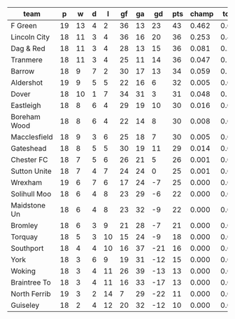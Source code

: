 |     team     | p  | w  | d | l  | gf | ga | gd  | pts | champ | top2  | top3  | top4  |  5-7  | bot4  | bot3  | bot2  |
|--------------|----|----|---|----|----|----|-----|-----|-------|-------|-------|-------|-------|-------|-------|-------|
| F Green      | 19 | 13 | 4 |  2 | 36 | 13 |  23 |  43 | 0.462 | 0.683 | 0.809 | 0.884 | 0.094 | 0.000 | 0.000 | 0.000|
| Lincoln City | 18 | 11 | 3 |  4 | 36 | 16 |  20 |  36 | 0.253 | 0.497 | 0.652 | 0.758 | 0.172 | 0.000 | 0.000 | 0.000|
| Dag & Red    | 18 | 11 | 3 |  4 | 28 | 13 |  15 |  36 | 0.081 | 0.208 | 0.349 | 0.484 | 0.299 | 0.000 | 0.000 | 0.000|
| Tranmere     | 18 | 11 | 3 |  4 | 25 | 11 |  14 |  36 | 0.047 | 0.129 | 0.239 | 0.356 | 0.313 | 0.000 | 0.000 | 0.000|
| Barrow       | 18 |  9 | 7 |  2 | 30 | 17 |  13 |  34 | 0.059 | 0.157 | 0.283 | 0.407 | 0.312 | 0.000 | 0.000 | 0.000|
| Aldershot    | 19 |  9 | 5 |  5 | 22 | 16 |   6 |  32 | 0.005 | 0.022 | 0.051 | 0.094 | 0.201 | 0.003 | 0.001 | 0.000|
| Dover        | 18 | 10 | 1 |  7 | 34 | 31 |   3 |  31 | 0.048 | 0.139 | 0.248 | 0.367 | 0.313 | 0.000 | 0.000 | 0.000|
| Eastleigh    | 18 |  8 | 6 |  4 | 29 | 19 |  10 |  30 | 0.016 | 0.056 | 0.112 | 0.184 | 0.272 | 0.001 | 0.000 | 0.000|
| Boreham Wood | 18 |  8 | 6 |  4 | 22 | 14 |   8 |  30 | 0.008 | 0.024 | 0.059 | 0.111 | 0.215 | 0.003 | 0.001 | 0.000|
| Macclesfield | 18 |  9 | 3 |  6 | 25 | 18 |   7 |  30 | 0.005 | 0.021 | 0.049 | 0.090 | 0.190 | 0.003 | 0.001 | 0.000|
| Gateshead    | 18 |  8 | 5 |  5 | 30 | 19 |  11 |  29 | 0.014 | 0.047 | 0.104 | 0.167 | 0.259 | 0.002 | 0.000 | 0.000|
| Chester FC   | 18 |  7 | 5 |  6 | 26 | 21 |   5 |  26 | 0.001 | 0.009 | 0.023 | 0.047 | 0.128 | 0.009 | 0.004 | 0.001|
| Sutton Unite | 18 |  7 | 4 |  7 | 24 | 24 |   0 |  25 | 0.001 | 0.004 | 0.013 | 0.028 | 0.094 | 0.016 | 0.007 | 0.002|
| Wrexham      | 19 |  6 | 7 |  6 | 17 | 24 |  -7 |  25 | 0.000 | 0.000 | 0.001 | 0.003 | 0.022 | 0.080 | 0.037 | 0.011|
| Solihull Moo | 18 |  6 | 4 |  8 | 23 | 29 |  -6 |  22 | 0.000 | 0.001 | 0.003 | 0.009 | 0.048 | 0.047 | 0.022 | 0.008|
| Maidstone Un | 18 |  6 | 4 |  8 | 23 | 32 |  -9 |  22 | 0.000 | 0.001 | 0.003 | 0.007 | 0.034 | 0.062 | 0.030 | 0.010|
| Bromley      | 18 |  6 | 3 |  9 | 21 | 28 |  -7 |  21 | 0.000 | 0.001 | 0.002 | 0.004 | 0.023 | 0.087 | 0.045 | 0.016|
| Torquay      | 18 |  5 | 3 | 10 | 15 | 24 |  -9 |  18 | 0.000 | 0.000 | 0.000 | 0.000 | 0.004 | 0.300 | 0.187 | 0.093|
| Southport    | 18 |  4 | 4 | 10 | 16 | 37 | -21 |  16 | 0.000 | 0.000 | 0.000 | 0.000 | 0.001 | 0.437 | 0.298 | 0.167|
| York         | 18 |  3 | 6 |  9 | 19 | 31 | -12 |  15 | 0.000 | 0.000 | 0.000 | 0.000 | 0.002 | 0.424 | 0.286 | 0.153|
| Woking       | 18 |  3 | 4 | 11 | 26 | 39 | -13 |  13 | 0.000 | 0.000 | 0.000 | 0.000 | 0.004 | 0.272 | 0.165 | 0.082|
| Braintree To | 18 |  3 | 4 | 11 | 16 | 33 | -17 |  13 | 0.000 | 0.000 | 0.000 | 0.000 | 0.000 | 0.608 | 0.458 | 0.287|
| North Ferrib | 19 |  3 | 2 | 14 |  7 | 29 | -22 |  11 | 0.000 | 0.000 | 0.000 | 0.000 | 0.000 | 0.928 | 0.872 | 0.770|
| Guiseley     | 18 |  2 | 4 | 12 | 20 | 32 | -12 |  10 | 0.000 | 0.000 | 0.000 | 0.000 | 0.000 | 0.718 | 0.588 | 0.400|
